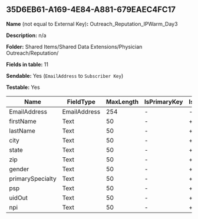 ## 35D6EB61-A169-4E84-A881-679EAEC4FC17

**Name** (not equal to External Key)**:** Outreach_Reputation_IPWarm_Day3

**Description:** n/a

**Folder:** Shared Items/Shared Data Extensions/Physician Outreach/Reputation/

**Fields in table:** 11

**Sendable:** Yes (`EmailAddress` to `Subscriber Key`)

**Testable:** Yes

| Name | FieldType | MaxLength | IsPrimaryKey | IsNullable | DefaultValue |
| --- | --- | --- | --- | --- | --- |
| EmailAddress | EmailAddress | 254 | - | - |  |
| firstName | Text | 50 | - | + |  |
| lastName | Text | 50 | - | + |  |
| city | Text | 50 | - | + |  |
| state | Text | 50 | - | + |  |
| zip | Text | 50 | - | + |  |
| gender | Text | 50 | - | + |  |
| primarySpecialty | Text | 50 | - | + |  |
| psp | Text | 50 | - | + |  |
| uidOut | Text | 50 | - | + |  |
| npi | Text | 50 | - | + |  |
